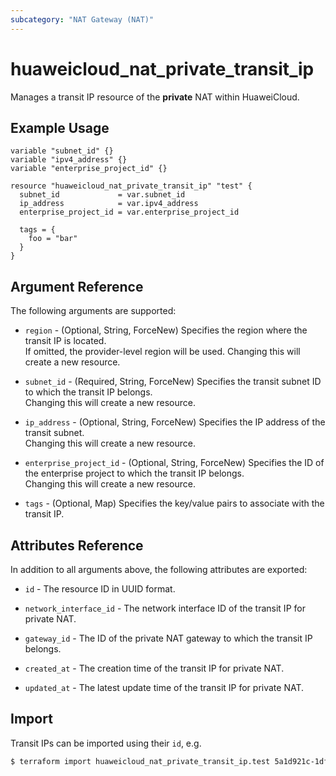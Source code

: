 ```yaml
---
subcategory: "NAT Gateway (NAT)"
---
```


# huaweicloud_nat_private_transit_ip

Manages a transit IP resource of the **private** NAT within HuaweiCloud.

## Example Usage

```hcl
variable "subnet_id" {}
variable "ipv4_address" {}
variable "enterprise_project_id" {}

resource "huaweicloud_nat_private_transit_ip" "test" {
  subnet_id             = var.subnet_id
  ip_address            = var.ipv4_address
  enterprise_project_id = var.enterprise_project_id

  tags = {
    foo = "bar"
  }
}
```

## Argument Reference

The following arguments are supported:

* `region` - (Optional, String, ForceNew) Specifies the region where the transit IP is located.  
  If omitted, the provider-level region will be used. Changing this will create a new resource.

* `subnet_id` - (Required, String, ForceNew) Specifies the transit subnet ID to which the transit IP belongs.  
  Changing this will create a new resource.

* `ip_address` - (Optional, String, ForceNew) Specifies the IP address of the transit subnet.  
  Changing this will create a new resource.

* `enterprise_project_id` - (Optional, String, ForceNew) Specifies the ID of the enterprise project to which the transit
  IP belongs.  
  Changing this will create a new resource.

* `tags` - (Optional, Map) Specifies the key/value pairs to associate with the transit IP.

## Attributes Reference

In addition to all arguments above, the following attributes are exported:

* `id` - The resource ID in UUID format.

* `network_interface_id` - The network interface ID of the transit IP for private NAT.

* `gateway_id` - The ID of the private NAT gateway to which the transit IP belongs.

* `created_at` - The creation time of the transit IP for private NAT.

* `updated_at` - The latest update time of the transit IP for private NAT.

## Import

Transit IPs can be imported using their `id`, e.g.

```bash
$ terraform import huaweicloud_nat_private_transit_ip.test 5a1d921c-1df5-477d-8481-317b3fb47b5d
```
